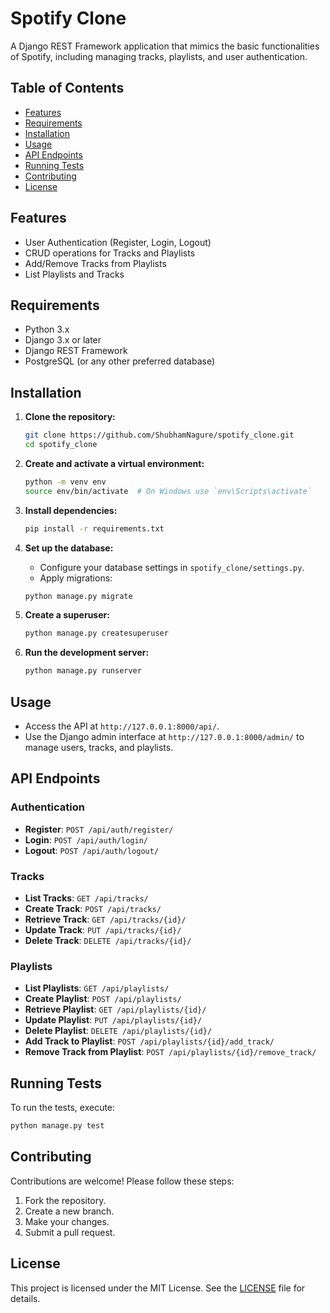 # Spotify Clone

A Django REST Framework application that mimics the basic functionalities of Spotify, including managing tracks, playlists, and user authentication.

## Table of Contents
- [Features](#features)
- [Requirements](#requirements)
- [Installation](#installation)
- [Usage](#usage)
- [API Endpoints](#api-endpoints)
- [Running Tests](#running-tests)
- [Contributing](#contributing)
- [License](#license)

## Features
- User Authentication (Register, Login, Logout)
- CRUD operations for Tracks and Playlists
- Add/Remove Tracks from Playlists
- List Playlists and Tracks

## Requirements
- Python 3.x
- Django 3.x or later
- Django REST Framework
- PostgreSQL (or any other preferred database)

## Installation

1. **Clone the repository:**
    ```bash
    git clone https://github.com/ShubhamNagure/spotify_clone.git
    cd spotify_clone
    ```

2. **Create and activate a virtual environment:**
    ```bash
    python -m venv env
    source env/bin/activate  # On Windows use `env\Scripts\activate`
    ```

3. **Install dependencies:**
    ```bash
    pip install -r requirements.txt
    ```

4. **Set up the database:**
    - Configure your database settings in `spotify_clone/settings.py`.
    - Apply migrations:
    ```bash
    python manage.py migrate
    ```

5. **Create a superuser:**
    ```bash
    python manage.py createsuperuser
    ```

6. **Run the development server:**
    ```bash
    python manage.py runserver
    ```

## Usage
- Access the API at `http://127.0.0.1:8000/api/`.
- Use the Django admin interface at `http://127.0.0.1:8000/admin/` to manage users, tracks, and playlists.

## API Endpoints

### Authentication
- **Register**: `POST /api/auth/register/`
- **Login**: `POST /api/auth/login/`
- **Logout**: `POST /api/auth/logout/`

### Tracks
- **List Tracks**: `GET /api/tracks/`
- **Create Track**: `POST /api/tracks/`
- **Retrieve Track**: `GET /api/tracks/{id}/`
- **Update Track**: `PUT /api/tracks/{id}/`
- **Delete Track**: `DELETE /api/tracks/{id}/`

### Playlists
- **List Playlists**: `GET /api/playlists/`
- **Create Playlist**: `POST /api/playlists/`
- **Retrieve Playlist**: `GET /api/playlists/{id}/`
- **Update Playlist**: `PUT /api/playlists/{id}/`
- **Delete Playlist**: `DELETE /api/playlists/{id}/`
- **Add Track to Playlist**: `POST /api/playlists/{id}/add_track/`
- **Remove Track from Playlist**: `POST /api/playlists/{id}/remove_track/`

## Running Tests
To run the tests, execute:
```bash
python manage.py test
```

## Contributing
Contributions are welcome! Please follow these steps:
1. Fork the repository.
2. Create a new branch.
3. Make your changes.
4. Submit a pull request.

## License
This project is licensed under the MIT License. See the [LICENSE](LICENSE) file for details.


